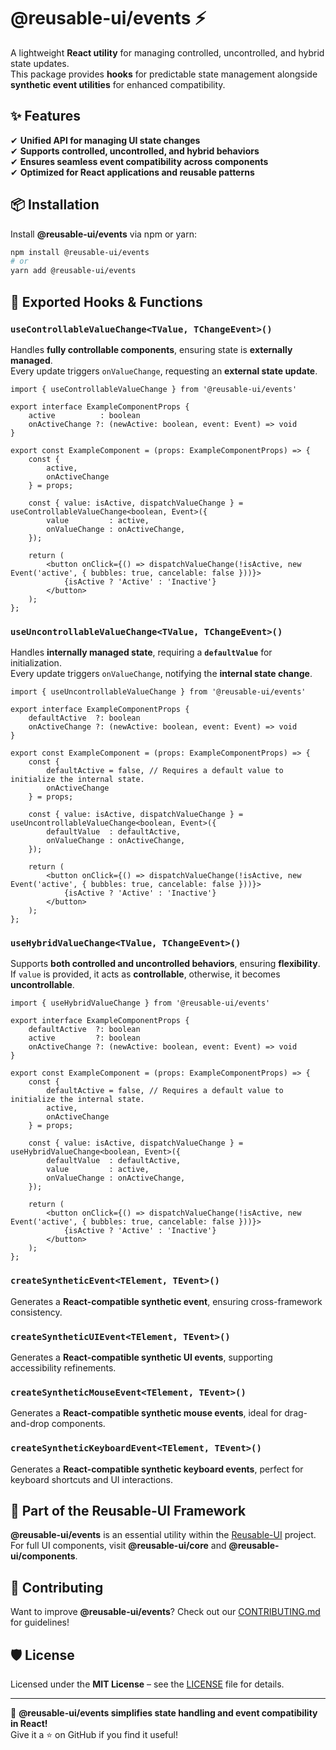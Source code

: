 # @reusable-ui/events ⚡  

A lightweight **React utility** for managing controlled, uncontrolled, and hybrid state updates.  
This package provides **hooks** for predictable state management alongside **synthetic event utilities** for enhanced compatibility.

## ✨ Features
✔ **Unified API for managing UI state changes**  
✔ **Supports controlled, uncontrolled, and hybrid behaviors**  
✔ **Ensures seamless event compatibility across components**  
✔ **Optimized for React applications and reusable patterns**  

## 📦 Installation
Install **@reusable-ui/events** via npm or yarn:

```sh
npm install @reusable-ui/events
# or
yarn add @reusable-ui/events
```

## 🔁 Exported Hooks & Functions

### `useControllableValueChange<TValue, TChangeEvent>()`
Handles **fully controllable components**, ensuring state is **externally managed**.  
Every update triggers `onValueChange`, requesting an **external state update**.

```tsx
import { useControllableValueChange } from '@reusable-ui/events'

export interface ExampleComponentProps {
    active          : boolean
    onActiveChange ?: (newActive: boolean, event: Event) => void
}

export const ExampleComponent = (props: ExampleComponentProps) => {
    const {
        active,
        onActiveChange
    } = props;
    
    const { value: isActive, dispatchValueChange } = useControllableValueChange<boolean, Event>({
        value         : active,
        onValueChange : onActiveChange,
    });
    
    return (
        <button onClick={() => dispatchValueChange(!isActive, new Event('active', { bubbles: true, cancelable: false }))}>
            {isActive ? 'Active' : 'Inactive'}
        </button>
    );
};
```

### `useUncontrollableValueChange<TValue, TChangeEvent>()`
Handles **internally managed state**, requiring a **`defaultValue`** for initialization.  
Every update triggers `onValueChange`, notifying the **internal state change**.

```tsx
import { useUncontrollableValueChange } from '@reusable-ui/events'

export interface ExampleComponentProps {
    defaultActive  ?: boolean
    onActiveChange ?: (newActive: boolean, event: Event) => void
}

export const ExampleComponent = (props: ExampleComponentProps) => {
    const {
        defaultActive = false, // Requires a default value to initialize the internal state.
        onActiveChange
    } = props;
    
    const { value: isActive, dispatchValueChange } = useUncontrollableValueChange<boolean, Event>({
        defaultValue  : defaultActive,
        onValueChange : onActiveChange,
    });
    
    return (
        <button onClick={() => dispatchValueChange(!isActive, new Event('active', { bubbles: true, cancelable: false }))}>
            {isActive ? 'Active' : 'Inactive'}
        </button>
    );
};
```

### `useHybridValueChange<TValue, TChangeEvent>()`
Supports **both controlled and uncontrolled behaviors**, ensuring **flexibility**.  
If `value` is provided, it acts as **controllable**, otherwise, it becomes **uncontrollable**.

```tsx
import { useHybridValueChange } from '@reusable-ui/events'

export interface ExampleComponentProps {
    defaultActive  ?: boolean
    active         ?: boolean
    onActiveChange ?: (newActive: boolean, event: Event) => void
}

export const ExampleComponent = (props: ExampleComponentProps) => {
    const {
        defaultActive = false, // Requires a default value to initialize the internal state.
        active,
        onActiveChange
    } = props;
    
    const { value: isActive, dispatchValueChange } = useHybridValueChange<boolean, Event>({
        defaultValue  : defaultActive,
        value         : active,
        onValueChange : onActiveChange,
    });
    
    return (
        <button onClick={() => dispatchValueChange(!isActive, new Event('active', { bubbles: true, cancelable: false }))}>
            {isActive ? 'Active' : 'Inactive'}
        </button>
    );
};
```

### `createSyntheticEvent<TElement, TEvent>()`
Generates a **React-compatible synthetic event**, ensuring cross-framework consistency.

### `createSyntheticUIEvent<TElement, TEvent>()`
Generates a **React-compatible synthetic UI events**, supporting accessibility refinements.

### `createSyntheticMouseEvent<TElement, TEvent>()`
Generates a **React-compatible synthetic mouse events**, ideal for drag-and-drop components.

### `createSyntheticKeyboardEvent<TElement, TEvent>()`
Generates a **React-compatible synthetic keyboard events**, perfect for keyboard shortcuts and UI interactions.

## 📖 Part of the Reusable-UI Framework  
**@reusable-ui/events** is an essential utility within the [Reusable-UI](https://github.com/reusable-ui/reusable-ui-monorepo) project.  
For full UI components, visit **@reusable-ui/core** and **@reusable-ui/components**.

## 🤝 Contributing  
Want to improve **@reusable-ui/events**? Check out our [CONTRIBUTING.md](./CONTRIBUTING.md) for guidelines!  

## 🛡️ License  
Licensed under the **MIT License** – see the [LICENSE](./LICENSE) file for details.  

---

🚀 **@reusable-ui/events simplifies state handling and event compatibility in React!**  
Give it a ⭐ on GitHub if you find it useful!  
